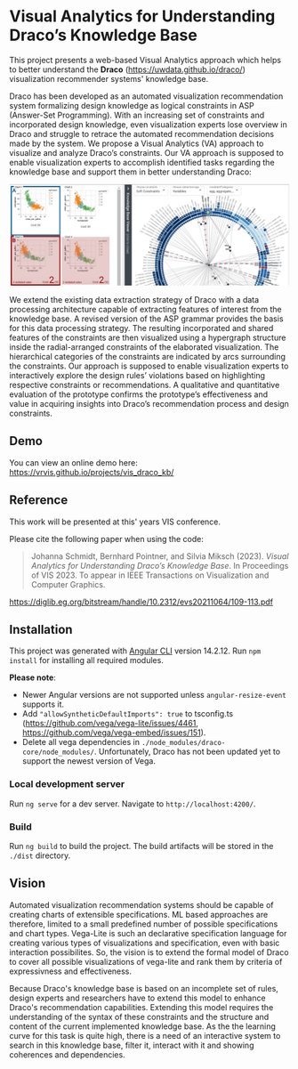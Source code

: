 # Visual Analytics for Understanding Draco’s Knowledge Base

This project presents a web-based Visual Analytics approach which helps to better understand the **Draco** (<https://uwdata.github.io/draco/>) visualization recommender systems' knowledge base.

Draco has been developed as an automated visualization recommendation system formalizing design knowledge as logical constraints in ASP (Answer-Set Programming). With an increasing set of constraints and incorporated design knowledge, even visualization experts lose overview in Draco and struggle to retrace the automated recommendation decisions made by the system. We propose a Visual Analytics (VA) approach to visualize and analyze Draco’s constraints. Our VA approach is supposed to enable visualization experts to accomplish identified tasks regarding the knowledge base and support them in better understanding Draco:

![Teaser](https://github.com/vrvis/vis_draco_kb/raw/main/teaser.png?raw=true)

We extend the existing data extraction strategy of Draco with a data processing architecture capable of extracting features of interest from the knowledge base. A revised version of the ASP grammar provides the basis for this data processing strategy. The resulting incorporated and shared features of the constraints are then visualized using a hypergraph structure inside the radial-arranged constraints of the elaborated visualization. The hierarchical categories of the constraints are indicated by arcs surrounding the constraints. Our approach is supposed to enable visualization experts to interactively explore the design rules’ violations based on highlighting respective constraints or recommendations. A qualitative and quantitative evaluation of the prototype confirms the prototype’s effectiveness and value in acquiring insights into Draco’s recommendation process and design constraints.


## Demo

You can view an online demo here:
https://vrvis.github.io/projects/vis_draco_kb/


## Reference

This work will be presented at this' years VIS conference.

Please cite the following paper when using the code:

> Johanna Schmidt, Bernhard Pointner, and Silvia Miksch (2023).
> *Visual Analytics for Understanding Draco’s Knowledge Base*.
> In Proceedings of VIS 2023. To appear in IEEE Transactions on Visualization and Computer Graphics.

https://diglib.eg.org/bitstream/handle/10.2312/evs20211064/109-113.pdf


## Installation

This project was generated with [Angular CLI](https://github.com/angular/angular-cli) version 14.2.12. Run `npm install` for installing all required modules.

**Please note**:
* Newer Angular versions are not supported unless `angular-resize-event` supports it.
* Add `"allowSyntheticDefaultImports": true` to tsconfig.ts (https://github.com/vega/vega-lite/issues/4461, https://github.com/vega/vega-embed/issues/151).
* Delete all vega dependencies in `./node_modules/draco-core/node_modules/`. Unfortunately, Draco has not been updated yet to support the newest version of Vega.

### Local development server

Run `ng serve` for a dev server. Navigate to `http://localhost:4200/`.

### Build

Run `ng build` to build the project. The build artifacts will be stored in the `./dist` directory.


## Vision
Automated visualization recommendation systems should be capable of creating charts of extensible specifications. ML based approaches are therefore, limited to a small predefined number of possible specifications and chart types. Vega-Lite is such an declarative specification language for creating various types of visualizations and specification, even with basic interaction possibilites. So, the vision is to extend the formal model of Draco to cover all possible visualizations of vega-lite and rank them by criteria of expressivness and effectiveness.

Because Draco's knowledge base is based on an incomplete set of rules, design experts and researchers have to extend this model to enhance Draco's recommendation capabilities. Extending this model requires the understanding of the syntax of these constraints and the structure and content of the current implemented knowledge base. As the the learning curve for this task is quite high, there is a need of an interactive system to search in this knowledge base, filter it, interact with it and showing coherences and dependencies.
